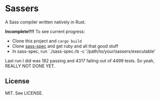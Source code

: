 # Sassers

A Sass compiler written natively in Rust.

**Incomplete!!!!** To see current progress:

* Clone this project and `cargo build`
* Clone [sass-spec](https://github.com/sass/sass-spec/) and get ruby and all that good stuff
* In sass-spec, run `./sass-spec.rb -c '/path/to/your/sassers/executable'

Last run I did was 182 passing and 4317 failing out of 4499 tests. So yeah, REALLY NOT DONE YET.

## License

MIT. See LICENSE.
